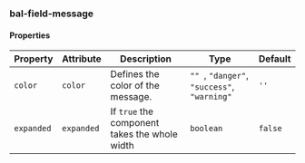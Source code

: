 ### bal-field-message
 
#### Properties

| Property   | Attribute  | Description                                   | Type                                             | Default |
| ---------- | ---------- | --------------------------------------------- | ------------------------------------------------ | ------- |
| `color`    | `color`    | Defines the color of the message.             | `"" `, ` "danger" `, ` "success" `, ` "warning"` | `''`    |
| `expanded` | `expanded` | If `true` the component takes the whole width | `boolean`                                        | `false` |


 